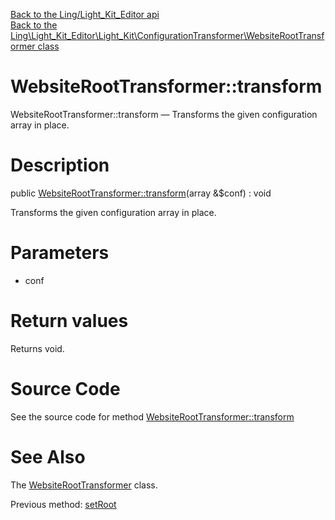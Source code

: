 [Back to the Ling/Light_Kit_Editor api](https://github.com/lingtalfi/Light_Kit_Editor/blob/master/doc/api/Ling/Light_Kit_Editor.md)<br>
[Back to the Ling\Light_Kit_Editor\Light_Kit\ConfigurationTransformer\WebsiteRootTransformer class](https://github.com/lingtalfi/Light_Kit_Editor/blob/master/doc/api/Ling/Light_Kit_Editor/Light_Kit/ConfigurationTransformer/WebsiteRootTransformer.md)


WebsiteRootTransformer::transform
================



WebsiteRootTransformer::transform — Transforms the given configuration array in place.




Description
================


public [WebsiteRootTransformer::transform](https://github.com/lingtalfi/Light_Kit_Editor/blob/master/doc/api/Ling/Light_Kit_Editor/Light_Kit/ConfigurationTransformer/WebsiteRootTransformer/transform.md)(array &$conf) : void




Transforms the given configuration array in place.




Parameters
================


- conf

    


Return values
================

Returns void.








Source Code
===========
See the source code for method [WebsiteRootTransformer::transform](https://github.com/lingtalfi/Light_Kit_Editor/blob/master/Light_Kit/ConfigurationTransformer/WebsiteRootTransformer.php#L50-L55)


See Also
================

The [WebsiteRootTransformer](https://github.com/lingtalfi/Light_Kit_Editor/blob/master/doc/api/Ling/Light_Kit_Editor/Light_Kit/ConfigurationTransformer/WebsiteRootTransformer.md) class.

Previous method: [setRoot](https://github.com/lingtalfi/Light_Kit_Editor/blob/master/doc/api/Ling/Light_Kit_Editor/Light_Kit/ConfigurationTransformer/WebsiteRootTransformer/setRoot.md)<br>

